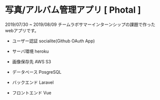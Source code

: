 # 写真/アルバム管理アプリ [ Photal ]


2019/07/30 ~ 2019/08/09
チームラボサマーインターンシップの課題で作ったwebアプリです。

- ユーザー認証
  socialite(Github OAuth App)

- サーバ環境
  heroku
  
- 画像保存先
  AWS S3
  
- データベース
  PosgreSQL
  
- バックエンド
  Laravel
  
- フロントエンド
  Vue

  
